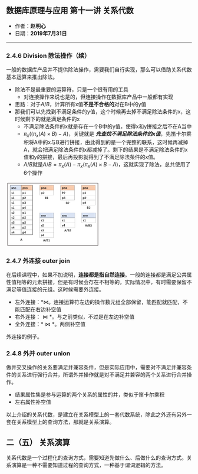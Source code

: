 ## 数据库原理与应用 第十一讲 关系代数

- 作者：**赵明心**
- 日期：**2019年7月31日**

--- 

### **2.4.6 Division 除法操作（续）**

一般的数据库产品并不提供除法操作，需要我们自行实现，那么可以借助关系代数基本运算来推出除法。

- 除法不是最重要的运算符，只是一个很有用的工具
  - 对连接操作来说也是的，但连接操作在数据库产品中一般都有实现
- 思路：对于$A/B$，计算所有x值**不是不合格的**对在B中的y值
- 那我们可以先找到不满足条件的y值，这个时候再去掉不满足除法条件的x，这时候剩下的就是满足条件的x
  - 不满足除法条件的x就是存在一个B中的y值，使得x和y拼接之后不在A当中
  - $\pi_x((\pi_x(A)\times B)-A)$，关键就是 ***先查找不满足除法条件的x值***，先笛卡尔乘积将A中的x与B进行拼接，由此得到的是一个完整的联系，这时候再减掉A，就会把满足除法条件的x都减掉了。剩下的结果是不满足除法条件的x值和y的拼接，最后再投影就得到了不满足除法条件的x值。
  - $A/B$就是$A/B=\pi_x(A)-\pi_x(\pi_x(A)\times B-A)$，这就实现了除法，总共使用了6个操作

<img src="img/Note_11/div.png" width="50%">

### **2.4.7 外连接 outer join**

在后续课程中，如果不加说明，**连接都是指自然连接**。一般的连接都是满足公共属性值相等的元素拼接，但是有时候会存在不相等的，实际情况中，有时需要保留不满足等值连接的元组。这时候需要外连接。

- 左外连接：$*\Join$。连接运算符左边的操作数元组全部保留，能匹配就匹配，不能匹配在右边补空值
- 右外连接：$\Join *$。与之前类似，不过是在左边补空值
- 全外连接：$*\Join*$。两侧补空值

外连接的例子。

### **2.4.8 外并 outer union**

做并交叉操作的关系要满足并兼容条件，但是实际应用中，需要对不满足并兼容条件的关系进行强行合并，所谓外并操作就是对不满足并兼容的两个关系进行合并操作。

- 结果属性集是参与运算的两个关系的属性的并，类似于笛卡尔乘积
- 左右属性补空值

以上介绍的关系代数，是建立在关系模型上的一套代数系统，除此之外还有另外一套在关系模型上的查询方法，那就是关系演算。

## 二（五） 关系演算

关系代数是一个过程化的查询方式，需要知道先做什么、后做什么的查询方式。关系演算是一种不需要知道过程的查询方式，一种基于谓词逻辑的方法。